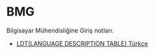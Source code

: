# BMG
Bilgisayar Mühendisliğine Giriş notları.

* [LDT(LANGUAGE DESCRIPTION TABLE) Türkçe](https://github.com/PAU-Projects/BMG/blob/master/LDT_tr.md)